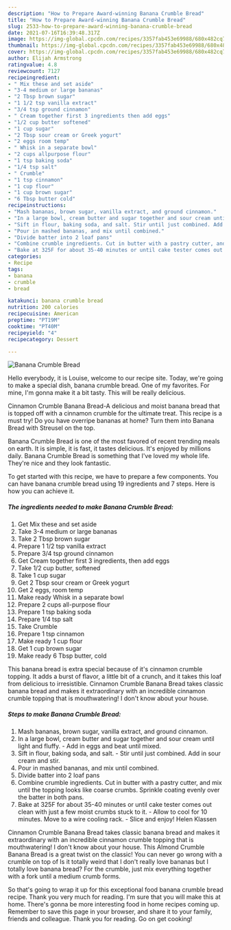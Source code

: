 ```yaml
---
description: "How to Prepare Award-winning Banana Crumble Bread"
title: "How to Prepare Award-winning Banana Crumble Bread"
slug: 2533-how-to-prepare-award-winning-banana-crumble-bread
date: 2021-07-16T16:39:48.317Z
image: https://img-global.cpcdn.com/recipes/3357fab453e69988/680x482cq70/banana-crumble-bread-recipe-main-photo.jpg
thumbnail: https://img-global.cpcdn.com/recipes/3357fab453e69988/680x482cq70/banana-crumble-bread-recipe-main-photo.jpg
cover: https://img-global.cpcdn.com/recipes/3357fab453e69988/680x482cq70/banana-crumble-bread-recipe-main-photo.jpg
author: Elijah Armstrong
ratingvalue: 4.8
reviewcount: 7127
recipeingredient:
- " Mix these and set aside"
- "3-4 medium or large bananas"
- "2 Tbsp brown sugar"
- "1 1/2 tsp vanilla extract"
- "3/4 tsp ground cinnamon"
- " Cream together first 3 ingredients then add eggs"
- "1/2 cup butter softened"
- "1 cup sugar"
- "2 Tbsp sour cream or Greek yogurt"
- "2 eggs room temp"
- " Whisk in a separate bowl"
- "2 cups allpurpose flour"
- "1 tsp baking soda"
- "1/4 tsp salt"
- " Crumble"
- "1 tsp cinnamon"
- "1 cup flour"
- "1 cup brown sugar"
- "6 Tbsp butter cold"
recipeinstructions:
- "Mash bananas, brown sugar, vanilla extract, and ground cinnamon."
- "In a large bowl, cream butter and sugar together and sour cream until light and fluffy. Add in eggs and beat until mixed."
- "Sift in flour, baking soda, and salt. Stir until just combined. Add in sour cream and stir."
- "Pour in mashed bananas, and mix until combined."
- "Divide batter into 2 loaf pans"
- "Combine crumble ingredients. Cut in butter with a pastry cutter, and mix until the topping looks like coarse crumbs. Sprinkle coating evenly over the batter in both pans."
- "Bake at 325F for about 35-40 minutes or until cake tester comes out clean with just a few moist crumbs stuck to it. Allow to cool for 10 minutes. Move to a wire cooling rack. Slice and enjoy! Helen Klassen"
categories:
- Recipe
tags:
- banana
- crumble
- bread

katakunci: banana crumble bread 
nutrition: 200 calories
recipecuisine: American
preptime: "PT19M"
cooktime: "PT40M"
recipeyield: "4"
recipecategory: Dessert

---
```



![Banana Crumble Bread](https://img-global.cpcdn.com/recipes/3357fab453e69988/680x482cq70/banana-crumble-bread-recipe-main-photo.jpg)

Hello everybody, it is Louise, welcome to our recipe site. Today, we're going to make a special dish, banana crumble bread. One of my favorites. For mine, I'm gonna make it a bit tasty. This will be really delicious.

Cinnamon Crumble Banana Bread-A delicious and moist banana bread that is topped off with a cinnamon crumble for the ultimate treat. This recipe is a must try! Do you have overripe bananas at home? Turn them into Banana Bread with Streusel on the top.

Banana Crumble Bread is one of the most favored of recent trending meals on earth. It is simple, it is fast, it tastes delicious. It's enjoyed by millions daily. Banana Crumble Bread is something that I've loved my whole life. They're nice and they look fantastic.


To get started with this recipe, we have to prepare a few components. You can have banana crumble bread using 19 ingredients and 7 steps. Here is how you can achieve it.

<!--inarticleads1-->

##### The ingredients needed to make Banana Crumble Bread:

1. Get  Mix these and set aside
1. Take 3-4 medium or large bananas
1. Take 2 Tbsp brown sugar
1. Prepare 1 1/2 tsp vanilla extract
1. Prepare 3/4 tsp ground cinnamon
1. Get  Cream together first 3 ingredients, then add eggs
1. Take 1/2 cup butter, softened
1. Take 1 cup sugar
1. Get 2 Tbsp sour cream or Greek yogurt
1. Get 2 eggs, room temp
1. Make ready  Whisk in a separate bowl
1. Prepare 2 cups all-purpose flour
1. Prepare 1 tsp baking soda
1. Prepare 1/4 tsp salt
1. Take  Crumble
1. Prepare 1 tsp cinnamon
1. Make ready 1 cup flour
1. Get 1 cup brown sugar
1. Make ready 6 Tbsp butter, cold


This banana bread is extra special because of it&#39;s cinnamon crumble topping. It adds a burst of flavor, a little bit of a crunch, and it takes this loaf from delicious to irresistible. Cinnamon Crumble Banana Bread takes classic banana bread and makes it extraordinary with an incredible cinnamon crumble topping that is mouthwatering! I don&#39;t know about your house. 

<!--inarticleads2-->

##### Steps to make Banana Crumble Bread:

1. Mash bananas, brown sugar, vanilla extract, and ground cinnamon.
1. In a large bowl, cream butter and sugar together and sour cream until light and fluffy. - Add in eggs and beat until mixed.
1. Sift in flour, baking soda, and salt. - Stir until just combined. Add in sour cream and stir.
1. Pour in mashed bananas, and mix until combined.
1. Divide batter into 2 loaf pans
1. Combine crumble ingredients. Cut in butter with a pastry cutter, and mix until the topping looks like coarse crumbs. Sprinkle coating evenly over the batter in both pans.
1. Bake at 325F for about 35-40 minutes or until cake tester comes out clean with just a few moist crumbs stuck to it. - Allow to cool for 10 minutes. Move to a wire cooling rack. - Slice and enjoy! Helen Klassen


Cinnamon Crumble Banana Bread takes classic banana bread and makes it extraordinary with an incredible cinnamon crumble topping that is mouthwatering! I don&#39;t know about your house. This Almond Crumble Banana Bread is a great twist on the classic! You can never go wrong with a crumble on top of Is it totally weird that I don&#39;t really love bananas but I totally love banana bread? For the crumble, just mix everything together with a fork until a medium crumb forms. 

So that's going to wrap it up for this exceptional food banana crumble bread recipe. Thank you very much for reading. I'm sure that you will make this at home. There's gonna be more interesting food in home recipes coming up. Remember to save this page in your browser, and share it to your family, friends and colleague. Thank you for reading. Go on get cooking!
